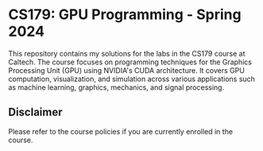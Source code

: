 # CS179: GPU Programming - Spring 2024

This repository contains my solutions for the labs in the CS179 course at Caltech. The course focuses on programming techniques for the Graphics Processing Unit (GPU) using NVIDIA's CUDA architecture. It covers GPU computation, visualization, and simulation across various applications such as machine learning, graphics, mechanics, and signal processing.

## Disclaimer

Please refer to the course policies if you are currently enrolled in the course. 

